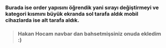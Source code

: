 ### Burada ise order yapısını öğrendik yani sırayı değiştirmeyi ve kategori kısmını büyük ekranda sol tarafa aldık mobil cihazlarda ise alt tarafa aldık.


>### Hakan Hocam navbar dan bahsetmişsiniz onuda ekledim :)
